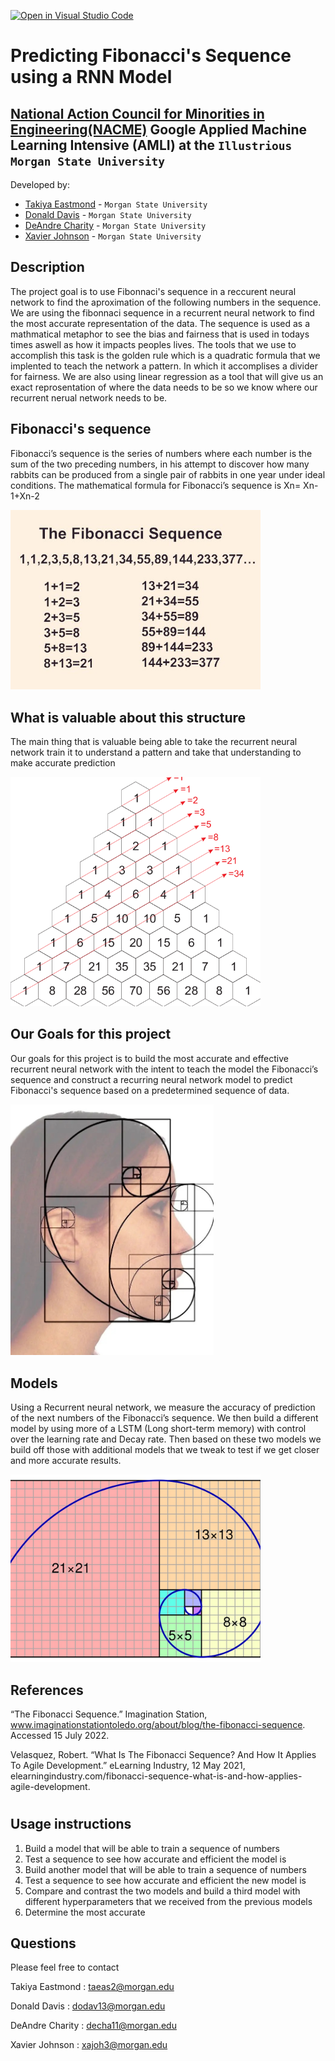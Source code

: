 [![Open in Visual Studio Code](https://classroom.github.com/assets/open-in-vscode-c66648af7eb3fe8bc4f294546bfd86ef473780cde1dea487d3c4ff354943c9ae.svg)](https://classroom.github.com/online_ide?assignment_repo_id=8127899&assignment_repo_type=AssignmentRepo)
<!--
Name of your teams' final project
-->
# Predicting Fibonacci's Sequence using a RNN Model
## [National Action Council for Minorities in Engineering(NACME)](https://www.nacme.org) Google Applied Machine Learning Intensive (AMLI) at the `Illustrious Morgan State University`

<!--
List all of the members who developed the project and
link to each members respective GitHub profile
-->
Developed by: 

- [Takiya Eastmond](https://github.com/cbaker6) - `Morgan State University`
- [Donald Davis](https://github.com/cbaker6) - `Morgan State University` 
- [DeAndre Charity](https://github.com/deandre202) - `Morgan State University` 
- [Xavier Johnson](https://github.com/cbaker6) - `Morgan State University`

## Description
The project goal is to use Fibonnaci's sequence in a reccurent neural network to find the aproximation of the following numbers in the sequence. We are using the fibonnaci sequence in a recurrent neural network to find the most accurate representation of the data. The sequence is used as a mathmatical metaphor to see the bias and fairness that is used in todays times aswell as how it impacts peoples lives. The tools that we use to accomplish this task is the golden rule which is a quadratic formula that we implented to teach the network a pattern. In which it accomplises a divider for fairness. We are also using linear regression as a tool that will give us an exact reprosentation of where the data needs to be so we know where our recurrent nerual network needs to be.
<!--Give a short description on what your project accomplishes and what tools is uses. In addition, you can drop screenshots directly into your README file to add them to your README. Take these from your presentations. The project goal is to use the the fibonnaci sequence in a reccurent neural network to find the aproximation of the following numbers in the sequence. We are using the fibonnaci sequence in a recurrent neural network to find the most accurate representation of the data. The sequence is used as a mathmatical metaphor to see the bias and fairness that is used in todays times aswell as how it impacts peoples lives. The tools that we use to accomplish this task is the golden rule which is a quadratic formula that we implented to teach the network a pattern. In which it accomplises a divider for fairness. We are also using linear regression as a tool that will give us an exact reprosentation of where the data needs to be so we know where our recurrent nerual network needs to be...
-->
## Fibonacci's sequence
Fibonacci’s sequence is the series of numbers where each number is the sum of the two preceding numbers, in his attempt to discover how many rabbits can be produced from a single pair of rabbits in one year under ideal conditions. The mathematical formula for Fibonacci’s sequence is Xn= Xn-1+Xn-2



<!--![Test](/References/fibonacci_number_sequence.jpg) -->
<img src="/References/fibonacci_number_sequence.jpg" alt="fibo" width="400"/>









## What is valuable about this structure
The main thing that is valuable being able to take the recurrent neural network train it to understand a pattern and take that understanding to make accurate prediction

<!--![Test](/References/Triangle-Fibonacci.png) -->
<img src='/References/Triangle-Fibonacci.png' alt="fibo" width="400"/>

## Our Goals for this project
Our goals for this project is to build the most accurate and effective recurrent neural network with the intent to teach the model the Fibonacci’s sequence and construct a recurring neural network model to predict Fibonacci's sequence based on a predetermined sequence of data.

<!--![Test image](/References/Fibonaccis_facial_sequence.jpg) -->
<img src= "/References/Fibonaccis_facial_sequence.jpg" alt="fibo" width="325"/>

## Models
Using a Recurrent neural network, we measure the accuracy of prediction of the next numbers of the Fibonacci’s sequence. We then build a different model by using more of a LSTM (Long short-term memory) with control over the learning rate and Decay rate. Then based on these two models we build off those with additional models that we tweak to test if we get closer and more accurate results.

<!--![Test](/References/2560px-fibonacci-spirals.jpg) -->
<img src= "/References/2560px-fibonacci-spirals.jpg" alt="fibo" width="400"/>

## References
“The Fibonacci Sequence.” Imagination Station, www.imaginationstationtoledo.org/about/blog/the-fibonacci-sequence. Accessed 15 July 2022.


Velasquez, Robert. “What Is The Fibonacci Sequence? And How It Applies To Agile Development.” eLearning Industry, 12 May 2021, elearningindustry.com/fibonacci-sequence-what-is-and-how-applies-agile-development.





#

## Usage instructions
<!--
Give details on how to install fork and install your project. You can get all of the python dependencies for your project by typing `pip3 freeze requirements.txt` on the system that runs your project. Add the generated `requirements.txt` to this repo.
-->
1.	Build a model that will be able to train a sequence of numbers
2.	Test a sequence to see how accurate and efficient the model is
3.	Build another model that will be able to train a sequence of numbers
4.	Test a sequence to see how accurate and efficient the new model is
5.	Compare and contrast the two models and build a third model with different hyperparameters that we received from the previous models
6.	Determine the most accurate


## Questions
Please feel free to contact

Takiya Eastmond : taeas2@morgan.edu

Donald Davis : dodav13@morgan.edu

DeAndre Charity : decha11@morgan.edu

Xavier Johnson : xajoh3@morgan.edu
